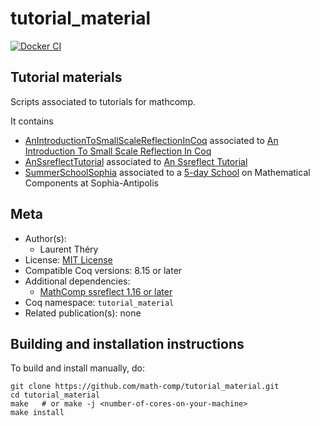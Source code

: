 <!---
This file was generated from `meta.yml`, please do not edit manually.
Follow the instructions on https://github.com/coq-community/templates to regenerate.
--->
# tutorial_material

[![Docker CI][docker-action-shield]][docker-action-link]

[docker-action-shield]: https://github.com/math-comp/tutorial_material/workflows/Docker%20CI/badge.svg?branch=master
[docker-action-link]: https://github.com/math-comp/tutorial_material/actions?query=workflow:"Docker%20CI"





## Tutorial materials

Scripts associated to tutorials for mathcomp.

It contains
- [AnIntroductionToSmallScaleReflectionInCoq](https://github.com/math-comp/tutorial_material/blob/master/AnIntroductionToSmallScaleReflectionInCoq) associated to [An Introduction To Small Scale Reflection In Coq](https://hal.inria.fr/inria-00515548v4/document)
- [AnSsreflectTutorial](https://github.com/math-comp/tutorial_material/blob/master/AnSsreflectTutorial) associated to [An Ssreflect Tutorial](https://hal.inria.fr/inria-00407778)
- [SummerSchoolSophia](https://github.com/math-comp/tutorial_material/tree/master/SummerSchoolSophia) associated to a [5-day School](https://team.inria.fr/marelle/en/coq-winter-school-2018/) on Mathematical Components at Sophia-Antipolis

## Meta

- Author(s):
  - Laurent Théry
- License: [MIT License](LICENSE)
- Compatible Coq versions: 8.15 or later
- Additional dependencies:
  - [MathComp ssreflect 1.16 or later](https://math-comp.github.io)
- Coq namespace: `tutorial_material`
- Related publication(s): none

## Building and installation instructions

To build and install manually, do:

``` shell
git clone https://github.com/math-comp/tutorial_material.git
cd tutorial_material
make   # or make -j <number-of-cores-on-your-machine> 
make install
```



